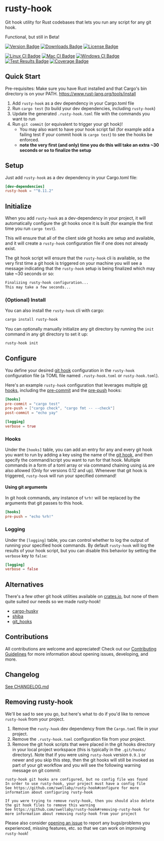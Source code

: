 # rusty-hook
Git hook utility for Rust codebases that lets you run any script for any git hook.

Functional, but still in Beta!

[![Version Badge][version-badge]][crate url]
[![Downloads Badge][downloads-badge]][crate url]
[![License Badge][license-badge]][crate url]

[![Linux CI Badge][linux-ci-badge]][linux-ci-url]
[![Mac CI Badge][mac-ci-badge]][mac-ci-url]
[![Windows CI Badge][windows-ci-badge]][windows-ci-url]
[![Test Results Badge][tests-badge]][tests-url]
[![Coverage Badge][coverage-badge]][coverage-url]

## Quick Start
Pre-requisites: Make sure you have Rust installed and that Cargo's bin directory is on your PATH.
https://www.rust-lang.org/tools/install

1. Add `rusty-hook` as a dev dependency in your Cargo.toml file
2. Run `cargo test` (to build your dev dependencies, including `rusty-hook`)
3. Update the generated `.rusty-hook.toml` file with the commands you want to run
4. Run `git commit` (or equivalent to trigger your git hook)!
    - You may also want to have your hook script fail (for example add a failing test if your commit hook is `cargo test`) to see the hooks be enforced.
    - **note the very first (and only) time you do this will take an extra ~30 seconds or so to finalize the setup**

## Setup
Just add `rusty-hook` as a dev dependency in your Cargo.toml file:

```toml
[dev-dependencies]
rusty-hook = "^0.11.2"
```

## Initialize
When you add `rusty-hook` as a dev-dependency in your project, it will automatically configure the git hooks once it is built (for example the first time you run `cargo test`).

This will ensure that all of the client side git hooks are setup and available, and it will create a `rusty-hook` configuration file if one does not already exist.

The git hook script will ensure that the `rusty-hook` cli is available, so the very first time a git hook is triggered on your machine you will see a message indicating that the `rusty-hook` setup is being finalized which may take ~30 seconds or so:
```sh
Finalizing rusty-hook configuration...
This may take a few seconds...
```

### (Optional) Install
You can also install the `rusty-hook` cli with cargo:
```sh
cargo install rusty-hook
```

You can optionally manually initialize any git directory by running the `init` command in any git directory to set it up:

```sh
rusty-hook init
```

## Configure
You define your desired [git hook][git hooks] configuration in the `rusty-hook` configuration file (a TOML file named `.rusty-hook.toml` or `rusty-hook.toml`).

Here's an example `rusty-hook` configuration that leverages multiple [git hooks][git hooks], including the [pre-commit][pre-commit hook] and the [pre-push][pre-push hook] hooks:

```toml
[hooks]
pre-commit = "cargo test"
pre-push = ["cargo check", "cargo fmt -- --check"]
post-commit = "echo yay"

[logging]
verbose = true
```
### Hooks
Under the `[hooks]` table, you can add an entry for any and every git hook you want to run by adding a key using the name of the [git hook][git hooks], and then specify the command/script you want to run for that hook. Multiple commands in a form of a toml array or via command chaining using `&&` are also allowed (Only for versions 0.12 and up). Whenever that git hook is triggered, `rusty-hook` will run your specified command!

#### Using git arguments
In git hook commands, any instance of `%rh!` will be replaced by the arguments that git passes to this hook.

```toml
[hooks]
pre-push = "echo %rh!"
```

### Logging
Under the `[logging]` table, you can control whether to log the output of running your specified hook commands. By default `rusty-hook` will log the results of your hook script, but you can disable this behavior by setting the `verbose` key to `false`:

```toml
[logging]
verbose = false
```

## Alternatives
There's a few other git hook utilities available on [crates.io][cratesio], but none of them quite suited our needs so we made rusty-hook!

* [cargo-husky][cargo-husky crate]
* [shiba][shiba crate]
* [git_hooks][git_hooks crate]

## Contributions
All contributions are welcome and appreciated! Check out our [Contributing Guidelines][contributing] for more information about opening issues, developing, and more.

## Changelog
[See CHANGELOG.md](https://github.com/swellaby/rusty-hook/blob/master/CHANGELOG.md)

## Removing rusty-hook
We'll be sad to see you go, but here's what to do if you'd like to remove `rusty-hook` from your project.

1. Remove the `rusty-hook` dev dependency from the `Cargo.toml` file in your project.
2. Remove the `.rusty-hook.toml` configuration file from your project.
3. Remove the git hook scripts that were placed in the git hooks directory in your local project workspace (this is typically in the `.git/hooks/` directory). Note that if you were using `rusty-hook` version `0.9.1` or newer and you skip this step, then the git hooks will still be invoked as part of your git workflow and you will see the following warning message on git commit:
```
rusty-hook git hooks are configured, but no config file was found
In order to use rusty-hook, your project must have a config file
See https://github.com/swellaby/rusty-hook#configure for more information about configuring rusty-hook

If you were trying to remove rusty-hook, then you should also delete the git hook files to remove this warning
See https://github.com/swellaby/rusty-hook#removing-rusty-hook for more information about removing rusty-hook from your project
```

Please also consider [opening an issue][create-issue] to report any bugs/problems you experienced, missing features, etc. so that we can work on improving `rusty-hook`!

[version-badge]: https://img.shields.io/crates/v/rusty-hook.svg?style=flat-square
[license-badge]: https://img.shields.io/crates/l/rusty-hook.svg?style=flat-square
[downloads-badge]: https://img.shields.io/crates/d/rusty-hook.svg?style=flat-square
[crate url]: https://crates.io/crates/rusty-hook
[linux-ci-badge]: https://img.shields.io/github/workflow/status/swellaby/rusty-hook/linux/master?label=linux%20build&style=flat-square
[linux-ci-url]: https://dev.azure.com/swellaby/OpenSource/_build/latest?definitionId=49
[mac-ci-badge]: https://img.shields.io/azure-devops/build/swellaby/opensource/54/master.svg?label=mac%20build&style=flat-square
[mac-ci-url]: https://dev.azure.com/swellaby/OpenSource/_build/latest?definitionId=54
[windows-ci-badge]: https://img.shields.io/azure-devops/build/swellaby/opensource/56/master.svg?label=windows%20build&style=flat-square
[windows-ci-url]: https://dev.azure.com/swellaby/OpenSource/_build/latest?definitionId=56
[coverage-badge]: https://img.shields.io/codecov/c/github/swellaby/rusty-hook/master?style=flat-square
[coverage-url]: https://codecov.io/gh/swellaby/rusty-hook
[tests-badge]: https://img.shields.io/testspace/tests/swellaby/swellaby:rusty-hook/master?label=unit%20tests&style=flat-square
[tests-url]: https://swellaby.testspace.com/spaces/146295
[git hooks]: https://git-scm.com/docs/githooks#_hooks
[pre-commit hook]: https://git-scm.com/docs/githooks#_pre_commit
[pre-push hook]: https://git-scm.com/docs/githooks#_pre_push
[cargo-husky crate]: https://crates.io/crates/cargo-husky
[shiba crate]: https://crates.io/crates/shiba
[git_hooks crate]: https://crates.io/crates/git_hooks
[cratesio]: https://crates.io
[contributing]: .github/CONTRIBUTING.md
[create-issue]: https://github.com/swellaby/rusty-hook/issues/new/choose
